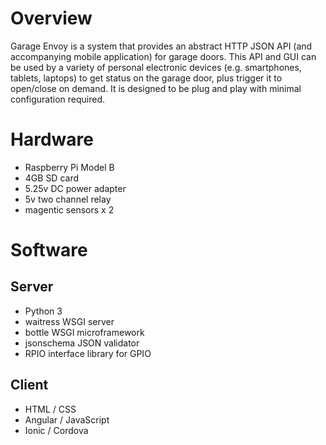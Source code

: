 Overview
========

Garage Envoy is a system that provides an abstract HTTP JSON API (and accompanying mobile application) for garage doors. This API and GUI can be used by a variety of personal electronic devices (e.g. smartphones, tablets, laptops) to get status on the garage door, plus trigger it to open/close on demand. It is designed to be plug and play with minimal configuration required.

Hardware
========

- Raspberry Pi Model B
- 4GB SD card
- 5.25v DC power adapter
- 5v two channel relay
- magentic sensors x 2

Software
========

Server
------

- Python 3
- waitress WSGI server
- bottle WSGI microframework
- jsonschema JSON validator
- RPIO interface library for GPIO

Client
------

- HTML / CSS
- Angular / JavaScript
- Ionic / Cordova
